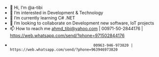 - 👋 Hi, I’m @a-tibi
- 👀 I’m interested in Development & Technology
- 🌱 I’m currently learning C# .NET
- 💞️ I’m looking to collaborate on Development new software, IoT projects
- 📫 How to reach me ahmd_tibi@yahoo.com | 00971-50-2844176 | https://web.whatsapp.com/send/?phone=971502844176
-                                           00963-946-973820 | https://web.whatsapp.com/send/?phone=963946973820

<!---
a-tibi/a-tibi is a ✨ special ✨ repository because its `README.md` (this file) appears on your GitHub profile.
You can click the Preview link to take a look at your changes.
--->
